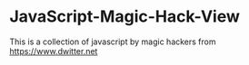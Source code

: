 # JavaScript-Magic-Hack-View
This is a collection of javascript by magic hackers from https://www.dwitter.net
